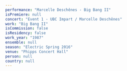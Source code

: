 ```yaml
---
performance: "Marcelle Deschênes - Big Bang II"
isPremiere: null
concert: "Event 1 - UBC Impart / Marcelle Deschênes"
work: "Big Bang II"
isCommission: false
isResidency: false
work_year: "1987"
ensemble: null
season: "Electric Spring 2016"
venue: "Phipps Concert Hall"
person: null
country: null
---
```


